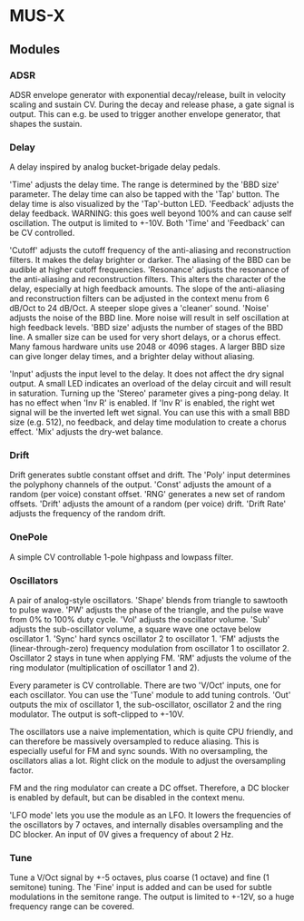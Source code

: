 # MUS-X

## Modules

### ADSR
ADSR envelope generator with exponential decay/release, built in velocity scaling and sustain CV.
During the decay and release phase, a gate signal is output. This can e.g. be used to trigger another envelope generator, that shapes the sustain.

### Delay
A delay inspired by analog bucket-brigade delay pedals.

'Time' adjusts the delay time. The range is determined by the 'BBD size' parameter.
The delay time can also be tapped with the 'Tap' button. The delay time is also visualized by the 'Tap'-button LED.
'Feedback' adjusts the delay feedback. WARNING: this goes well beyond 100% and can cause self oscillation. The output is limited to +-10V.
Both 'Time' and 'Feedback' can be CV controlled.

'Cutoff' adjusts the cutoff frequency of the anti-aliasing and reconstruction filters. It makes the delay brighter or darker. The aliasing of the BBD can be audible at higher cutoff frequencies.
'Resonance' adjusts the resonance of the anti-aliasing and reconstruction filters. This alters the character of the delay, especially at high feedback amounts.
The slope of the anti-aliasing and reconstruction filters can be adjusted in the context menu from 6 dB/Oct to 24 dB/Oct. A steeper slope gives a 'cleaner' sound.
'Noise' adjusts the noise of the BBD line. More noise will result in self oscillation at high feedback levels.
'BBD size' adjusts the number of stages of the BBD line. A smaller size can be used for very short delays, or a chorus effect. Many famous hardware units use 2048 or 4096 stages.
A larger BBD size can give longer delay times, and a brighter delay without aliasing.

'Input' adjusts the input level to the delay. It does not affect the dry signal output. A small LED indicates an overload of the delay circuit and will result in saturation.
Turning up the 'Stereo' parameter gives a ping-pong delay. It has no effect when 'Inv R' is enabled.
If 'Inv R' is enabled, the right wet signal will be the inverted left wet signal. You can use this with a small BBD size (e.g. 512), no feedback, and delay time modulation to create a chorus effect.
'Mix' adjusts the dry-wet balance.

### Drift
Drift generates subtle constant offset and drift.
The 'Poly' input determines the polyphony channels of the output.
'Const' adjusts the amount of a random (per voice) constant offset.
'RNG' generates a new set of random offsets.
'Drift' adjusts the amount of a random (per voice) drift.
'Drift Rate' adjusts the frequency of the random drift.

### OnePole
A simple CV controllable 1-pole highpass and lowpass filter.

### Oscillators
A pair of analog-style oscillators.
'Shape' blends from triangle to sawtooth to pulse wave.
'PW' adjusts the phase of the triangle, and the pulse wave from 0% to 100% duty cycle.
'Vol' adjusts the oscillator volume.
'Sub' adjusts the sub-oscillator volume, a square wave one octave below oscillator 1.
'Sync' hard syncs oscillator 2 to oscillator 1.
'FM' adjusts the (linear-through-zero) frequency modulation from oscillator 1 to oscillator 2.
Oscillator 2 stays in tune when applying FM.
'RM' adjusts the volume of the ring modulator (multiplication of oscillator 1 and 2).

Every parameter is CV controllable.
There are two 'V/Oct' inputs, one for each oscillator. You can use the 'Tune' module to add tuning controls.
'Out' outputs the mix of oscillator 1, the sub-oscillator, oscillator 2 and the ring modulator. The output is soft-clipped to +-10V.

The oscillators use a naive implementation, which is quite CPU friendly, and can therefore be massively oversampled to reduce aliasing.
This is especially useful for FM and sync sounds.
With no oversampling, the oscillators alias a lot.
Right click on the module to adjust the oversampling factor.

FM and the ring modulator can create a DC offset. Therefore, a DC blocker is enabled by default, but can be disabled in the context menu.

'LFO mode' lets you use the module as an LFO. It lowers the frequencies of the oscillators by 7 octaves, and internally disables oversampling and the DC blocker.
An input of 0V gives a frequency of about 2 Hz.

### Tune
Tune a V/Oct signal by +-5 octaves, plus coarse (1 octave) and fine (1 semitone) tuning.
The 'Fine' input is added and can be used for subtle modulations in the semitone range.
The output is limited to +-12V, so a huge frequency range can be covered.